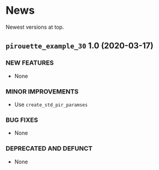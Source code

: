 # News

Newest versions at top.

## `pirouette_example_30` 1.0 (2020-03-17)

### NEW FEATURES

  * None
  
### MINOR IMPROVEMENTS

  * Use `create_std_pir_paramses`

### BUG FIXES

  * None

### DEPRECATED AND DEFUNCT

  * None

